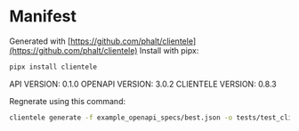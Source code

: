 # Manifest

Generated with [https://github.com/phalt/clientele](https://github.com/phalt/clientele)
Install with pipx:

```sh
pipx install clientele
```

API VERSION: 0.1.0
OPENAPI VERSION: 3.0.2
CLIENTELE VERSION: 0.8.3

Regnerate using this command:

```sh
clientele generate -f example_openapi_specs/best.json -o tests/test_client/  --regen t
```
